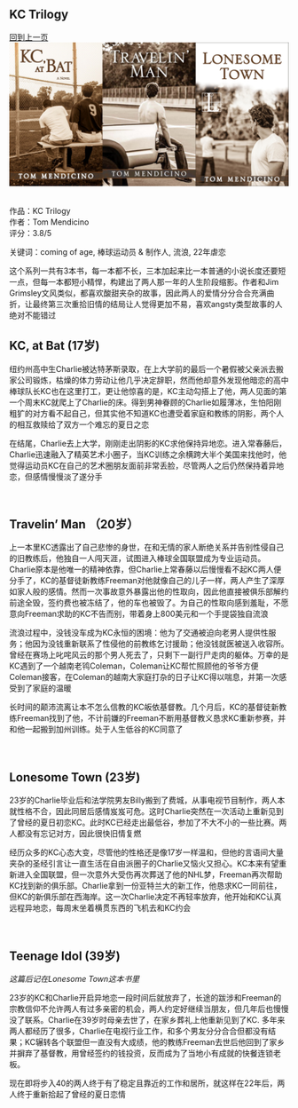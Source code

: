 ## KC Trilogy
[回到上一页](https://boheme13.github.io/Reviews/)  &nbsp;&nbsp;
![avatar](./KCTriologyCover.JPG)
<br>
<br>

作品：KC Trilogy<br>
作者：Tom Mendicino<br>
评分：3.8/5<br>

关键词：coming of age, 棒球运动员 & 制作人, 流浪, 22年虐恋

这个系列一共有3本书，每一本都不长，三本加起来比一本普通的小说长度还要短一点，但每一本都短小精悍，构建出了两人那一年的人生阶段缩影。作者和Jim Grimsley文风类似，都喜欢酸甜夹杂的故事，因此两人的爱情分分合合充满曲折，让最终第三次重拾旧情的结局让人觉得更加不易，喜欢angsty类型故事的人绝对不能错过

## KC, at Bat (17岁)

纽约州高中生Charlie被达特茅斯录取，在上大学前的最后一个暑假被父亲派去搬家公司锻炼，枯燥的体力劳动让他几乎决定辞职，然而他却意外发现他暗恋的高中棒球队长KC也在这里打工，更让他惊喜的是，KC主动勾搭上了他，两人见面的第一个周末KC就爬上了Charlie的床。得到男神眷顾的Charlie如履薄冰，生怕阳刚粗犷的对方看不起自己，但其实他不知道KC也遭受着家庭和教练的阴影，两个人的相互救赎给了双方一个难忘的夏日之恋

在结尾，Charlie去上大学，刚刚走出阴影的KC求他保持异地恋。进入常春藤后，Charlie迅速融入了精英艺术小圈子，当KC训练之余横跨大半个美国来找他时，他觉得运动员KC在自己的艺术圈朋友面前非常丢脸，尽管两人之后仍然保持着异地恋，但感情慢慢淡了遂分手

<br>

## Travelin’ Man （20岁）

上一本里KC透露出了自己悲惨的身世，在和无情的家人断绝关系并告别性侵自己的旧教练后，他独自一人闯天涯，试图进入棒球全国联盟成为专业运动员。Charlie原本是他唯一的精神依靠，但Charlie上常春藤以后慢慢看不起KC两人便分手了，KC的基督徒新教练Freeman对他就像自己的儿子一样，两人产生了深厚如家人般的感情。然而一次事故意外暴露出他的性取向，因此他直接被俱乐部解约前途全毁，签约费也被冻结了，他的车也被毁了。为自己的性取向感到羞耻，不愿意向Freeman求助的KC不告而别，带着身上800美元和一个手提袋独自流浪

流浪过程中，没钱没车成为KC永恒的困境：他为了交通被迫向老男人提供性服务；他因为没钱重新联系了性侵他的前教练乞讨援助；他没钱就医被送入收容所。曾经在赛场上叱咤风云的那个男人死去了，只剩下一副行尸走肉的躯体。万幸的是KC遇到了一个越南老鸨Coleman，Coleman让KC帮忙照顾他的爷爷方便Coleman接客，在Coleman的越南大家庭打杂的日子让KC得以喘息，并第一次感受到了家庭的温暖

长时间的颠沛流离让本不怎么信教的KC皈依基督教。几个月后，KC的基督徒新教练Freeman找到了他，不计前嫌的Freeman不断用基督教义恳求KC重新参赛，并和他一起搬到加州训练。处于人生低谷的KC同意了

<br>

## Lonesome Town (23岁)

23岁的Charlie毕业后和法学院男友Billy搬到了费城，从事电视节目制作，两人本就性格不合，因此同居后感情岌岌可危。这时Charlie突然在一次活动上重新见到了曾经的夏日初恋KC。此时KC已经走出最低谷，参加了不大不小的一些比赛。两人都没有忘记对方，因此很快旧情复燃

经历众多的KC心态大变，尽管他的性格还是像17岁一样温和，但他的言语间大量夹杂的圣经引言让一直生活在自由派圈子的Charlie又恼火又担心。KC本来有望重新进入全国联盟，但一次意外大受伤再次葬送了他的NHL梦，Freeman再次帮助KC找到新的俱乐部。Charlie拿到一份亚特兰大的新工作，他恳求KC一同前往，但KC的新俱乐部在西海岸。这一次Charlie决定不再轻率放弃，他开始和KC认真远程异地恋，每周末坐着横贯东西的飞机去和KC约会

<br>

## Teenage Idol (39岁)

<i>这篇后记在Lonesome Town这本书里</i>

23岁的KC和Charlie开启异地恋一段时间后就放弃了，长途的跋涉和Freeman的宗教信仰不允许两人有过多亲密的机会，两人约定好继续当朋友，但几年后也慢慢没了联系。Charlie在39岁时母亲去世了，在家乡葬礼上他重新见到了KC. 多年来两人都经历了很多，Charlie在电视行业工作，和多个男友分分合合但都没有结果；KC辗转各个联盟但一直没有大成绩，他的教练Freeman去世后他回到了家乡并摒弃了基督教，用曾经签约的钱投资，反而成为了当地小有成就的快餐连锁老板。

现在即将步入40的两人终于有了稳定且靠近的工作和居所，就这样在22年后，两人终于重新拾起了曾经的夏日恋情